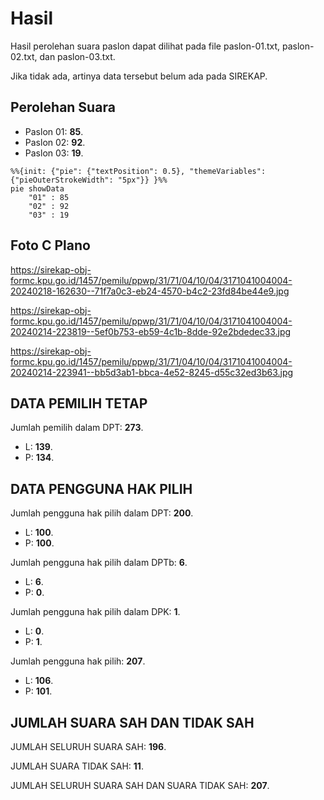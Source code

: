 # Hasil

Hasil perolehan suara paslon dapat dilihat pada file paslon-01.txt, paslon-02.txt, dan paslon-03.txt.

Jika tidak ada, artinya data tersebut belum ada pada SIREKAP.

## Perolehan Suara

 * Paslon 01: **85**.
 * Paslon 02: **92**.
 * Paslon 03: **19**.

```mermaid
%%{init: {"pie": {"textPosition": 0.5}, "themeVariables": {"pieOuterStrokeWidth": "5px"}} }%%
pie showData
    "01" : 85
    "02" : 92
    "03" : 19
```
## Foto C Plano

https://sirekap-obj-formc.kpu.go.id/1457/pemilu/ppwp/31/71/04/10/04/3171041004004-20240218-162630--71f7a0c3-eb24-4570-b4c2-23fd84be44e9.jpg

https://sirekap-obj-formc.kpu.go.id/1457/pemilu/ppwp/31/71/04/10/04/3171041004004-20240214-223819--5ef0b753-eb59-4c1b-8dde-92e2bdedec33.jpg

https://sirekap-obj-formc.kpu.go.id/1457/pemilu/ppwp/31/71/04/10/04/3171041004004-20240214-223941--bb5d3ab1-bbca-4e52-8245-d55c32ed3b63.jpg

## DATA PEMILIH TETAP

Jumlah pemilih dalam DPT: **273**.
 * L: **139**.
 * P: **134**.

## DATA PENGGUNA HAK PILIH

Jumlah pengguna hak pilih dalam DPT: **200**.
 * L: **100**.
 * P: **100**.

Jumlah pengguna hak pilih dalam DPTb: **6**.
 * L: **6**.
 * P: **0**.

Jumlah pengguna hak pilih dalam DPK: **1**.
 * L: **0**.
 * P: **1**.

Jumlah pengguna hak pilih: **207**.
 * L: **106**.
 * P: **101**.

## JUMLAH SUARA SAH DAN TIDAK SAH

JUMLAH SELURUH SUARA SAH: **196**.

JUMLAH SUARA TIDAK SAH: **11**.

JUMLAH SELURUH SUARA SAH DAN SUARA TIDAK SAH: **207**.
